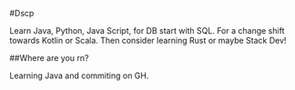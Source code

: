 #Dscp

Learn Java, Python, Java Script, for DB start with SQL. For a change
shift towards Kotlin or Scala. Then consider learning Rust or maybe Stack Dev!

##Where are you rn?

Learning Java and commiting on GH.
